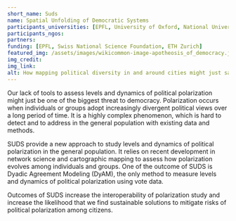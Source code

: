 ```yaml
---
short_name: Suds
name: Spatial Unfolding of Democratic Systems
participants_universities: [EPFL, University of Oxford, National University of Singapore, ETH Singapore]
participants_ngos:
partners:
funding: [EPFL, Swiss National Science Foundation, ETH Zurich]
featured_img: /assets/images/wikicommon-image-apotheosis_of_democracy.jpg
img_credit:
img_link:
alt: How mapping political diversity in and around cities might just save democracy from political polarisation
---
```

Our lack of tools to assess levels and dynamics of political polarization might just be one of the biggest threat to democracy. Polarization occurs when individuals or groups adopt increasingly divergent political views over a long period of time. It is a highly complex phenomenon, which is hard to detect and to address in the general population with existing data and methods. 

SUDS provide a new approach to study levels and dynamics of political polarization in the general population. It relies on recent development in network science and cartographic mapping to assess how polarization evolves among individuals and groups. One of the outcome of SUDS is Dyadic Agreement Modeling (DyAM), the only method to measure levels and dynamics of political polarization using vote data.

Outcomes of SUDS increase the interoperability of polarization study and increase the likelihood that we find sustainable solutions to mitigate risks of political polarization among citizens.
